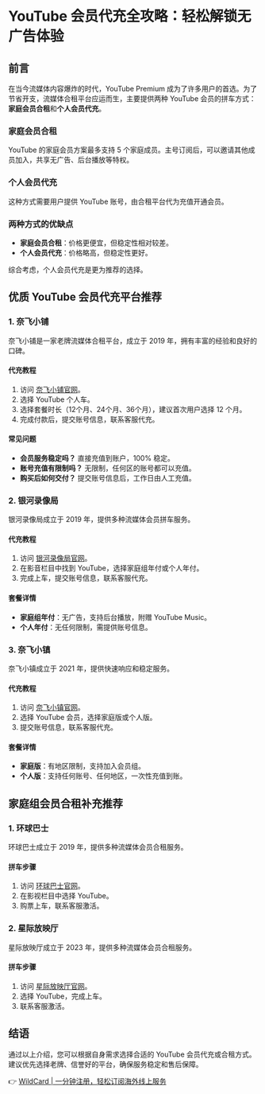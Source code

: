 # YouTube 会员代充全攻略：轻松解锁无广告体验

## 前言

在当今流媒体内容爆炸的时代，YouTube Premium 成为了许多用户的首选。为了节省开支，流媒体合租平台应运而生，主要提供两种 YouTube 会员的拼车方式：**家庭会员合租**和**个人会员代充**。

### 家庭会员合租
YouTube 的家庭会员方案最多支持 5 个家庭成员。主号订阅后，可以邀请其他成员加入，共享无广告、后台播放等特权。

### 个人会员代充
这种方式需要用户提供 YouTube 账号，由合租平台代为充值开通会员。

### 两种方式的优缺点
- **家庭会员合租**：价格更便宜，但稳定性相对较差。
- **个人会员代充**：价格略高，但稳定性更好。

综合考虑，个人会员代充是更为推荐的选择。

## 优质 YouTube 会员代充平台推荐

### 1. 奈飞小铺
奈飞小铺是一家老牌流媒体合租平台，成立于 2019 年，拥有丰富的经验和良好的口碑。

#### 代充教程
1. 访问 [奈飞小铺官网](https://www.jiongjun.cc/go/ihezu)。
2. 选择 YouTube 个人车。
3. 选择套餐时长（12个月、24个月、36个月），建议首次用户选择 12 个月。
4. 完成付款后，提交账号信息，联系客服代充。

#### 常见问题
- **会员服务稳定吗？** 直接充值到账户，100% 稳定。
- **账号充值有限制吗？** 无限制，任何区的账号都可以充值。
- **购买后如何交付？** 提交账号信息后，工作日由人工充值。

### 2. 银河录像局
银河录像局成立于 2019 年，提供多种流媒体会员拼车服务。

#### 代充教程
1. 访问 [银河录像局官网](https://www.jiongjun.cc/go/nf)。
2. 在影音栏目中找到 YouTube，选择家庭组年付或个人年付。
3. 完成上车，提交账号信息，联系客服代充。

#### 套餐详情
- **家庭组年付**：无广告，支持后台播放，附赠 YouTube Music。
- **个人年付**：无任何限制，需提供账号信息。

### 3. 奈飞小镇
奈飞小镇成立于 2021 年，提供快速响应和稳定服务。

#### 代充教程
1. 访问 [奈飞小镇官网](https://www.jiongjun.cc/go/nf)。
2. 选择 YouTube 会员，选择家庭版或个人版。
3. 提交账号信息，联系客服代充。

#### 套餐详情
- **家庭版**：有地区限制，支持加入会员组。
- **个人版**：支持任何账号、任何地区，一次性充值到账。

## 家庭组会员合租补充推荐

### 1. 环球巴士
环球巴士成立于 2019 年，提供多种流媒体会员合租服务。

#### 拼车步骤
1. 访问 [环球巴士官网](https://www.jiongjun.cc/go/nf)。
2. 在影视栏目中选择 YouTube。
3. 购票上车，联系客服激活。

### 2. 星际放映厅
星际放映厅成立于 2023 年，提供多种流媒体会员合租服务。

#### 拼车步骤
1. 访问 [星际放映厅官网](https://www.jiongjun.cc/go/nf)。
2. 选择 YouTube，完成上车。
3. 联系客服激活。

## 结语
通过以上介绍，您可以根据自身需求选择合适的 YouTube 会员代充或合租方式。建议优先选择老牌、信誉好的平台，确保服务稳定和售后保障。

👉 [WildCard | 一分钟注册，轻松订阅海外线上服务](https://bbtdd.com/WildCard)